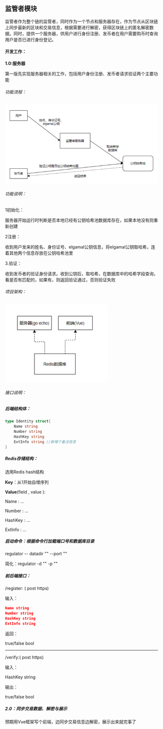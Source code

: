 ## 监管者模块

监管者作为整个链的监管者，同时作为一个节点和服务器存在，作为节点从区块链上同步最新的区块和交易信息，根据需要进行解密，获得区块链上的匿名解密数据。同时，提供一个服务器，供用户进行身份注册、发币者在用户需要购币时查询用户是否已进行身份登记。

#### 开发工作：

**1.0:服务器**

第一版先实现服务器相关的工作，包括用户身份注册、发币者请求验证两个主要功能

###### 功能流程：

![](./img/1.png)

###### 功能说明：

1初始化：

服务器开始运行时判断是否本地已经有公钥哈希池数据库存在，如果本地没有则重新创建

2注册：

收到用户发来的姓名、身份证号、elgamal公钥信息，将elgamal公钥取哈希，连着其他两个信息存放在公钥哈希池里

3.验证：

收到发币者的验证身份请求。收到公钥后，取哈希，在数据库中的哈希字段查询，看是否有匹配的，如果有，则返回验证通过，否则验证失败

###### 项目架构：

![](./img/2.png)

###### 接口说明：

##### 后端结构体：

```go
type Identity struct{
	Name string
    Number string
    HashKey string
    ExtInfo string //新增个备注信息
}
```

##### Redis存储结构：

选用Redis hash结构

**Key**：从1开始自增序列

**Value**(field ,  value ):

Name :  ...

Number : ...

HashKey : ...

ExtInfo : ...

##### **启动命令**：根据命令行加载端口号和数据库目录

regulator -- datadir "" --port ""

简化：regulator -d "" -p ""

##### 前后端接口：

/register: ( post https)

输入：

```json
Name string
Number string
HashKey string
ExtInfo string
```
返回：

true/false bool

------

/verify:( post https)

输入：

HashKey string

输出：

true/false bool

##### 2.0：同步交易数据、解密与展示

预期用Vue框架写个前端，边同步交易信息边解密，展示出来就完事了